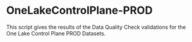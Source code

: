 # OneLakeControlPlane-PROD

This script gives the results of the Data Quality Check validations for the One Lake Control Plane PROD Datasets.
